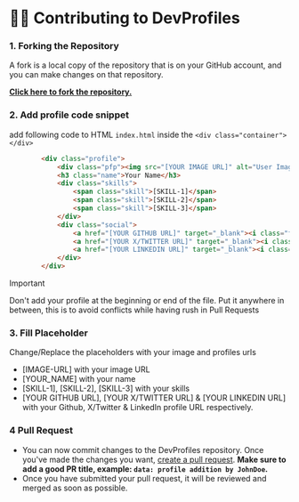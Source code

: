 # 👨‍💻 Contributing to DevProfiles

### 1. Forking the Repository
A fork is a local copy of the repository that is on your GitHub account, and you can make changes on that repository.

[**Click here to fork the repository.**](https://github.com/oyepriyansh/DevProfiles/fork)

### 2. Add profile code snippet
add following code to HTML `index.html` inside the `<div class="container">` `</div>`

```html
        <div class="profile">
            <div class="pfp"><img src="[YOUR IMAGE URL]" alt="User Image"></div>
            <h3 class="name">Your Name</h3>
            <div class="skills">
                <span class="skill">[SKILL-1]</span>
                <span class="skill">[SKILL-2]</span>
                <span class="skill">[SKILL-3]</span>
            </div>
            <div class="social">
                <a href="[YOUR GITHUB URL]" target="_blank"><i class="fa-brands fa-github"></i></a>
                <a href="[YOUR X/TWITTER URL]" target="_blank"><i class="fa-brands fa-x-twitter"></i></a>
                <a href="[YOUR LINKEDIN URL]" target="_blank"><i class="fa-brands fa-linkedin-in"></i></a>
            </div>
        </div>
```

> [!IMPORTANT]  
> Don't add your profile at the beginning or end of the file. Put it anywhere in between, this is to avoid conflicts while having rush in Pull Requests

### 3. Fill Placeholder
Change/Replace the placeholders with your image and profiles urls
  - [IMAGE-URL] with your image URL
  - [YOUR_NAME] with your name
  - [SKILL-1], [SKILL-2], [SKILL-3] with your skills
  - [YOUR GITHUB URL], [YOUR X/TWITTER URL] & [YOUR LINKEDIN URL] with your Github, X/Twitter & LinkedIn profile URL respectively.

### 4 Pull Request 
- You can now commit changes to the DevProfiles repository. Once you've made the changes you want, [create a pull request](https://github.com/oyepriyansh/DevProfiles/pulls). **Make sure to add a good PR title, example: `data: profile addition by JohnDoe`.**
- Once you have submitted your pull request, it will be reviewed and merged as soon as possible.


